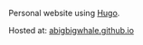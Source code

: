 Personal website using [Hugo](https://gohugo.io/).

Hosted at: [abigbigwhale.github.io](abigbigwhale.github.io)

